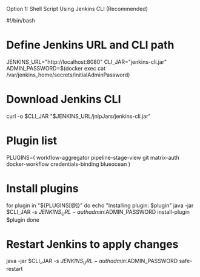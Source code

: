 Option 1: Shell Script Using Jenkins CLI (Recommended)

#!/bin/bash

# Define Jenkins URL and CLI path
JENKINS_URL="http://localhost:8080"
CLI_JAR="jenkins-cli.jar"
ADMIN_PASSWORD=$(docker exec <your-container-name> cat /var/jenkins_home/secrets/initialAdminPassword)

# Download Jenkins CLI
curl -o $CLI_JAR "$JENKINS_URL/jnlpJars/jenkins-cli.jar"

# Plugin list
PLUGINS=(
  workflow-aggregator
  pipeline-stage-view
  git
  matrix-auth
  docker-workflow
  credentials-binding
  blueocean
)

# Install plugins
for plugin in "${PLUGINS[@]}"
do
  echo "Installing plugin: $plugin"
  java -jar $CLI_JAR -s $JENKINS_URL -auth admin:$ADMIN_PASSWORD install-plugin $plugin
done

# Restart Jenkins to apply changes
java -jar $CLI_JAR -s $JENKINS_URL -auth admin:$ADMIN_PASSWORD safe-restart
